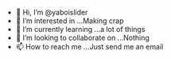 - 👋 Hi, I’m @yaboislider
- 👀 I’m interested in ...Making crap
- 🌱 I’m currently learning ...a lot of things
- 💞️ I’m looking to collaborate on ...Nothing
- 📫 How to reach me ...Just send me an email

<!---
yaboislider/yaboislider is a ✨ special ✨ repository because its `README.md` (this file) appears on your GitHub profile.
You can click the Preview link to take a look at your changes.
--->
